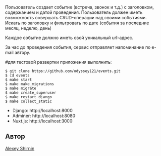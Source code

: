 Пользователь создает событие (встреча, звонок и т.д.) с заголовком, содержанием и датой проведения. Пользователь должен иметь возможность совершать CRUD-операции над своими событиями. Искать по заголовку и фильтровать по дате (события за последние месяц, неделю, день)

Каждое событие должно иметь свой уникальный url-адрес.

За час до проведения события, сервис отправляет напоминание по e-mail автору.

#для тестовой развертки приложения выполнить:

    $ git clone https://github.com/odyssey121/events.git
    $ cd events
    $ make start
    $ make make_migrations
    $ make migrate
    $ make create_superuser
    $ make restart_django
    $ make collect_static
    
 - Django: http://localhost:8000
 - Adminer: http://localhost:8080
 - Nuxt.js: http://localhost:3000

## Автор

[Alexey Shirnin](https://github.com/odyssey121/)
